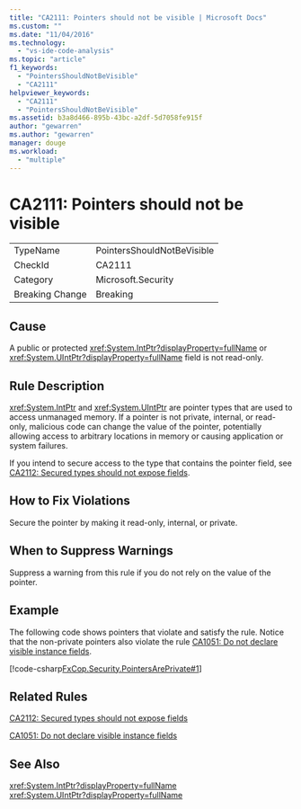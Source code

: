 ```yaml
---
title: "CA2111: Pointers should not be visible | Microsoft Docs"
ms.custom: ""
ms.date: "11/04/2016"
ms.technology: 
  - "vs-ide-code-analysis"
ms.topic: "article"
f1_keywords: 
  - "PointersShouldNotBeVisible"
  - "CA2111"
helpviewer_keywords: 
  - "CA2111"
  - "PointersShouldNotBeVisible"
ms.assetid: b3a8d466-895b-43bc-a2df-5d7058fe915f
author: "gewarren"
ms.author: "gewarren"
manager: douge
ms.workload: 
  - "multiple"
---
```

# CA2111: Pointers should not be visible
|||  
|-|-|  
|TypeName|PointersShouldNotBeVisible|  
|CheckId|CA2111|  
|Category|Microsoft.Security|  
|Breaking Change|Breaking|  
  
## Cause  
 A public or protected <xref:System.IntPtr?displayProperty=fullName> or <xref:System.UIntPtr?displayProperty=fullName> field is not read-only.  
  
## Rule Description  
 <xref:System.IntPtr> and <xref:System.UIntPtr> are pointer types that are used to access unmanaged memory. If a pointer is not private, internal, or read-only, malicious code can change the value of the pointer, potentially allowing access to arbitrary locations in memory or causing application or system failures.  
  
 If you intend to secure access to the type that contains the pointer field, see [CA2112: Secured types should not expose fields](../code-quality/ca2112-secured-types-should-not-expose-fields.md).  
  
## How to Fix Violations  
 Secure the pointer by making it read-only, internal, or private.  
  
## When to Suppress Warnings  
 Suppress a warning from this rule if you do not rely on the value of the pointer.  
  
## Example  
 The following code shows pointers that violate and satisfy the rule. Notice that the non-private pointers also violate the rule [CA1051: Do not declare visible instance fields](../code-quality/ca1051-do-not-declare-visible-instance-fields.md).  
  
 [!code-csharp[FxCop.Security.PointersArePrivate#1](../code-quality/codesnippet/CSharp/ca2111-pointers-should-not-be-visible_1.cs)]  
  
## Related Rules  
 [CA2112: Secured types should not expose fields](../code-quality/ca2112-secured-types-should-not-expose-fields.md)  
  
 [CA1051: Do not declare visible instance fields](../code-quality/ca1051-do-not-declare-visible-instance-fields.md)  
  
## See Also  
 <xref:System.IntPtr?displayProperty=fullName>   
 <xref:System.UIntPtr?displayProperty=fullName>